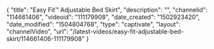 {
    "title": "Easy Fit&trade; Adjustable Bed Skirt",
    "description": "",
    "channelid": "114661406",
    "videoid": "111179908",
    "date_created": "1502923420",
    "date_modified": "1504804768",
    "type": "captivate",
    "layout": "channelVideo",
    "url": "\/latest-videos\/easy-fit-adjustable-bed-skirt\/114661406-111179908"
}